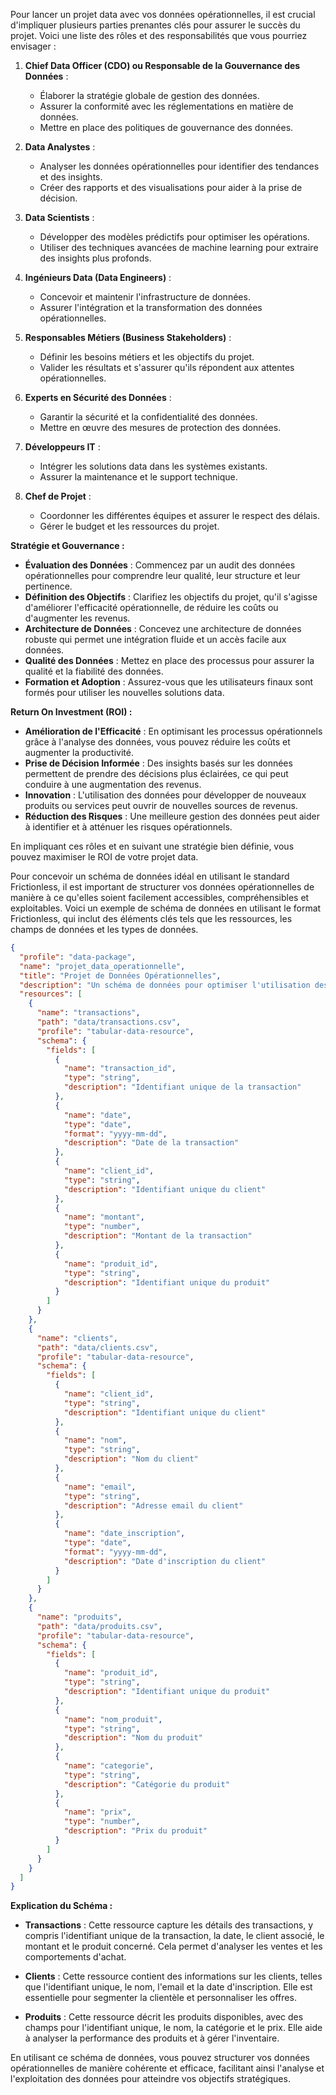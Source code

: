 Pour lancer un projet data avec vos données opérationnelles, il est crucial d'impliquer plusieurs parties prenantes clés pour assurer le succès du projet. Voici une liste des rôles et des responsabilités que vous pourriez envisager :

1. **Chief Data Officer (CDO) ou Responsable de la Gouvernance des Données** : 
   - Élaborer la stratégie globale de gestion des données.
   - Assurer la conformité avec les réglementations en matière de données.
   - Mettre en place des politiques de gouvernance des données.

2. **Data Analystes** :
   - Analyser les données opérationnelles pour identifier des tendances et des insights.
   - Créer des rapports et des visualisations pour aider à la prise de décision.

3. **Data Scientists** :
   - Développer des modèles prédictifs pour optimiser les opérations.
   - Utiliser des techniques avancées de machine learning pour extraire des insights plus profonds.

4. **Ingénieurs Data (Data Engineers)** :
   - Concevoir et maintenir l'infrastructure de données.
   - Assurer l'intégration et la transformation des données opérationnelles.

5. **Responsables Métiers (Business Stakeholders)** :
   - Définir les besoins métiers et les objectifs du projet.
   - Valider les résultats et s'assurer qu'ils répondent aux attentes opérationnelles.

6. **Experts en Sécurité des Données** :
   - Garantir la sécurité et la confidentialité des données.
   - Mettre en œuvre des mesures de protection des données.

7. **Développeurs IT** :
   - Intégrer les solutions data dans les systèmes existants.
   - Assurer la maintenance et le support technique.

8. **Chef de Projet** :
   - Coordonner les différentes équipes et assurer le respect des délais.
   - Gérer le budget et les ressources du projet.

**Stratégie et Gouvernance :**

- **Évaluation des Données** : Commencez par un audit des données opérationnelles pour comprendre leur qualité, leur structure et leur pertinence.
- **Définition des Objectifs** : Clarifiez les objectifs du projet, qu'il s'agisse d'améliorer l'efficacité opérationnelle, de réduire les coûts ou d'augmenter les revenus.
- **Architecture de Données** : Concevez une architecture de données robuste qui permet une intégration fluide et un accès facile aux données.
- **Qualité des Données** : Mettez en place des processus pour assurer la qualité et la fiabilité des données.
- **Formation et Adoption** : Assurez-vous que les utilisateurs finaux sont formés pour utiliser les nouvelles solutions data.

**Return On Investment (ROI) :**

- **Amélioration de l'Efficacité** : En optimisant les processus opérationnels grâce à l'analyse des données, vous pouvez réduire les coûts et augmenter la productivité.
- **Prise de Décision Informée** : Des insights basés sur les données permettent de prendre des décisions plus éclairées, ce qui peut conduire à une augmentation des revenus.
- **Innovation** : L'utilisation des données pour développer de nouveaux produits ou services peut ouvrir de nouvelles sources de revenus.
- **Réduction des Risques** : Une meilleure gestion des données peut aider à identifier et à atténuer les risques opérationnels.

En impliquant ces rôles et en suivant une stratégie bien définie, vous pouvez maximiser le ROI de votre projet data.

Pour concevoir un schéma de données idéal en utilisant le standard Frictionless, il est important de structurer vos données opérationnelles de manière à ce qu'elles soient facilement accessibles, compréhensibles et exploitables. Voici un exemple de schéma de données en utilisant le format Frictionless, qui inclut des éléments clés tels que les ressources, les champs de données et les types de données.

```json
{
  "profile": "data-package",
  "name": "projet_data_operationnelle",
  "title": "Projet de Données Opérationnelles",
  "description": "Un schéma de données pour optimiser l'utilisation des données opérationnelles.",
  "resources": [
    {
      "name": "transactions",
      "path": "data/transactions.csv",
      "profile": "tabular-data-resource",
      "schema": {
        "fields": [
          {
            "name": "transaction_id",
            "type": "string",
            "description": "Identifiant unique de la transaction"
          },
          {
            "name": "date",
            "type": "date",
            "format": "yyyy-mm-dd",
            "description": "Date de la transaction"
          },
          {
            "name": "client_id",
            "type": "string",
            "description": "Identifiant unique du client"
          },
          {
            "name": "montant",
            "type": "number",
            "description": "Montant de la transaction"
          },
          {
            "name": "produit_id",
            "type": "string",
            "description": "Identifiant unique du produit"
          }
        ]
      }
    },
    {
      "name": "clients",
      "path": "data/clients.csv",
      "profile": "tabular-data-resource",
      "schema": {
        "fields": [
          {
            "name": "client_id",
            "type": "string",
            "description": "Identifiant unique du client"
          },
          {
            "name": "nom",
            "type": "string",
            "description": "Nom du client"
          },
          {
            "name": "email",
            "type": "string",
            "description": "Adresse email du client"
          },
          {
            "name": "date_inscription",
            "type": "date",
            "format": "yyyy-mm-dd",
            "description": "Date d'inscription du client"
          }
        ]
      }
    },
    {
      "name": "produits",
      "path": "data/produits.csv",
      "profile": "tabular-data-resource",
      "schema": {
        "fields": [
          {
            "name": "produit_id",
            "type": "string",
            "description": "Identifiant unique du produit"
          },
          {
            "name": "nom_produit",
            "type": "string",
            "description": "Nom du produit"
          },
          {
            "name": "categorie",
            "type": "string",
            "description": "Catégorie du produit"
          },
          {
            "name": "prix",
            "type": "number",
            "description": "Prix du produit"
          }
        ]
      }
    }
  ]
}
```

**Explication du Schéma :**

- **Transactions** : Cette ressource capture les détails des transactions, y compris l'identifiant unique de la transaction, la date, le client associé, le montant et le produit concerné. Cela permet d'analyser les ventes et les comportements d'achat.

- **Clients** : Cette ressource contient des informations sur les clients, telles que l'identifiant unique, le nom, l'email et la date d'inscription. Elle est essentielle pour segmenter la clientèle et personnaliser les offres.

- **Produits** : Cette ressource décrit les produits disponibles, avec des champs pour l'identifiant unique, le nom, la catégorie et le prix. Elle aide à analyser la performance des produits et à gérer l'inventaire.

En utilisant ce schéma de données, vous pouvez structurer vos données opérationnelles de manière cohérente et efficace, facilitant ainsi l'analyse et l'exploitation des données pour atteindre vos objectifs stratégiques.

